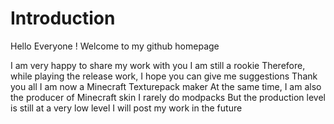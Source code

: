 # Introduction
Hello Everyone !
Welcome to my github homepage

I am very happy to share my work with you
I am still a rookie
Therefore, while playing the release work, 
I hope you can give me suggestions
Thank you all
I am now a Minecraft Texturepack maker
At the same time, I am also the producer of Minecraft skin
I rarely do modpacks
But the production level is still at a very low level
I will post my work in the future
